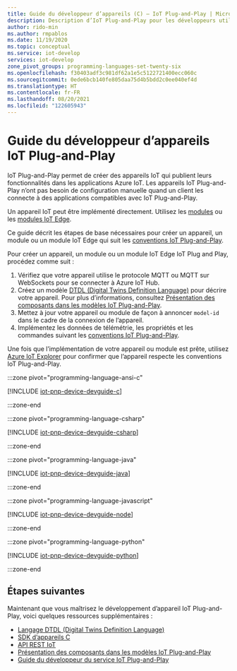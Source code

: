 ```yaml
---
title: Guide du développeur d’appareils (C) – IoT Plug-and-Play | Microsoft Docs
description: Description d’IoT Plug-and-Play pour les développeurs utilisant des appareils C
author: rido-min
ms.author: rmpablos
ms.date: 11/19/2020
ms.topic: conceptual
ms.service: iot-develop
services: iot-develop
zone_pivot_groups: programming-languages-set-twenty-six
ms.openlocfilehash: f30403adf3c981df62a1e5c5122721400ecc060c
ms.sourcegitcommit: 0ede6bcb140fe805daa75d4b5bdd2c0ee040ef4d
ms.translationtype: HT
ms.contentlocale: fr-FR
ms.lasthandoff: 08/20/2021
ms.locfileid: "122605943"
---
```

# <a name="iot-plug-and-play-device-developer-guide"></a>Guide du développeur d’appareils IoT Plug-and-Play

IoT Plug-and-Play permet de créer des appareils IoT qui publient leurs fonctionnalités dans les applications Azure IoT. Les appareils IoT Plug-and-Play n’ont pas besoin de configuration manuelle quand un client les connecte à des applications compatibles avec IoT Plug-and-Play.

Un appareil IoT peut être implémenté directement. Utilisez les [modules](../iot-hub/iot-hub-devguide-module-twins.md) ou les [modules IoT Edge](../iot-edge/about-iot-edge.md).

Ce guide décrit les étapes de base nécessaires pour créer un appareil, un module ou un module IoT Edge qui suit les [conventions IoT Plug-and-Play](../iot-develop/concepts-convention.md).

Pour créer un appareil, un module ou un module IoT Edge IoT Plug and Play, procédez comme suit :

1. Vérifiez que votre appareil utilise le protocole MQTT ou MQTT sur WebSockets pour se connecter à Azure IoT Hub.
1. Créez un modèle [DTDL (Digital Twins Definition Language)](https://github.com/Azure/opendigitaltwins-dtdl) pour décrire votre appareil. Pour plus d’informations, consultez [Présentation des composants dans les modèles IoT Plug-and-Play](concepts-modeling-guide.md).
1. Mettez à jour votre appareil ou module de façon à annoncer `model-id` dans le cadre de la connexion de l’appareil.
1. Implémentez les données de télémétrie, les propriétés et les commandes suivant les [conventions IoT Plug-and-Play](concepts-convention.md).

Une fois que l’implémentation de votre appareil ou module est prête, utilisez [Azure IoT Explorer](../iot-fundamentals/howto-use-iot-explorer.md) pour confirmer que l’appareil respecte les conventions IoT Plug-and-Play.

:::zone pivot="programming-language-ansi-c"

[!INCLUDE [iot-pnp-device-devguide-c](../../includes/iot-pnp-device-devguide-c.md)]

:::zone-end

:::zone pivot="programming-language-csharp"

[!INCLUDE [iot-pnp-device-devguide-csharp](../../includes/iot-pnp-device-devguide-csharp.md)]

:::zone-end

:::zone pivot="programming-language-java"

[!INCLUDE [iot-pnp-device-devguide-java](../../includes/iot-pnp-device-devguide-java.md)]

:::zone-end

:::zone pivot="programming-language-javascript"

[!INCLUDE [iot-pnp-device-devguide-node](../../includes/iot-pnp-device-devguide-node.md)]

:::zone-end

:::zone pivot="programming-language-python"

[!INCLUDE [iot-pnp-device-devguide-python](../../includes/iot-pnp-device-devguide-python.md)]

:::zone-end

## <a name="next-steps"></a>Étapes suivantes

Maintenant que vous maîtrisez le développement d’appareil IoT Plug-and-Play, voici quelques ressources supplémentaires :

- [Langage DTDL (Digital Twins Definition Language)](https://github.com/Azure/opendigitaltwins-dtdl)
- [SDK d’appareils C](/azure/iot-hub/iot-c-sdk-ref/)
- [API REST IoT](/rest/api/iothub/device)
- [Présentation des composants dans les modèles IoT Plug-and-Play](concepts-modeling-guide.md)
- [Guide du développeur du service IoT Plug-and-Play](concepts-developer-guide-service.md)